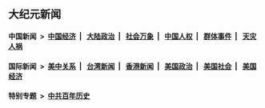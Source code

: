 ## 大纪元新闻

#### 中国新闻 &nbsp;>&nbsp; [中国经济](indexes/ncid283/README.md?06140845) &nbsp;| &nbsp; [大陆政治](indexes/ncid277/README.md?06140845) &nbsp;| &nbsp; [社会万象](indexes/ncid282/README.md?06140845) &nbsp;| &nbsp; [中国人权](indexes/ncid278/README.md?06140845) &nbsp;| &nbsp; [群体事件](indexes/ncid279/README.md?06140845) &nbsp;| &nbsp; [天灾人祸](indexes/ncid280/README.md?06140845)

#### 国际新闻 &nbsp;>&nbsp; [美中关系](indexes/nf1412576/README.md?06140845) &nbsp;| &nbsp; [台湾新闻](indexes/ncid1349361/README.md?06140845) &nbsp;| &nbsp; [香港新闻](indexes/ncid1349362/README.md?06140845) &nbsp;| &nbsp; [美国政治](indexes/ncid1078159/README.md?06140845) &nbsp;| &nbsp; [美国社会](indexes/ncid1078160/README.md?06140845) &nbsp;| &nbsp; [美国经济](indexes/ncid1078158/README.md?06140845)

#### 特别专题 &nbsp;>&nbsp; [中共百年历史](https://github.com/easy2view/epoch-special/blob/master/README.md?06140845)  
